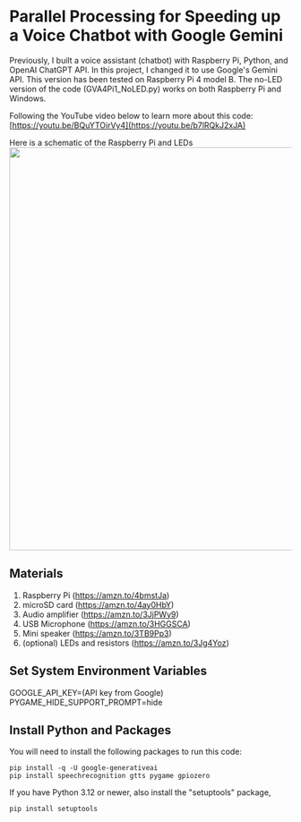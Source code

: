 # Parallel Processing for Speeding up a Voice Chatbot with Google Gemini

Previously, I built a voice assistant (chatbot) with Raspberry Pi, Python, and OpenAI ChatGPT API. In this project, I changed it to use Google's Gemini API. This version has been tested on Raspberry Pi 4 model B. The no-LED version of the code (GVA4Pi1_NoLED.py) works on both Raspberry Pi and Windows. 

Following the YouTube video below to learn more about this code:     
[https://youtu.be/BQuYTOirVy4](https://youtu.be/b7lRQkJ2xJA)

Here is a schematic of the Raspberry Pi and LEDs    
<img src="https://github.com/techmakerai/Google-Gemini-Voice-Chatbot-on-Raspberry-Pi/blob/main/PaspberryPiSchematic.jpg" width="720"/>

## Materials 

1. Raspberry Pi (https://amzn.to/4bmstJa)
2. microSD card (https://amzn.to/4ay0HbY)
2. Audio amplifier (https://amzn.to/3JjPWy9)
3. USB Microphone (https://amzn.to/3HGGSCA) 
4. Mini speaker (https://amzn.to/3TB9Pp3)    
5. (optional) LEDs and resistors (https://amzn.to/3Jg4Yoz)     

## Set System Environment Variables 

GOOGLE_API_KEY=(API key from Google)   
PYGAME_HIDE_SUPPORT_PROMPT=hide

## Install Python and Packages 
You will need to install the following packages to run this code: 

```console
pip install -q -U google-generativeai
pip install speechrecognition gtts pygame gpiozero
```
   
If you have Python 3.12 or newer, also install the "setuptools" package,       

```console
pip install setuptools
```    


